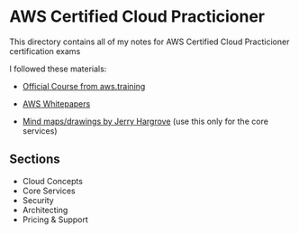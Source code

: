# AWS Certified Cloud Practicioner

This directory contains all of my notes for AWS Certified Cloud Practicioner certification exams

I followed these materials:

- [Official Course from aws.training](https://www.aws.training/learningobject/curriculum?id=16357)

- [AWS Whitepapers](https://aws.amazon.com/whitepapers/)
- [Mind maps/drawings by Jerry Hargrove](https://www.awsgeek.com/) (use this only for the core services)

## Sections

- Cloud Concepts
- Core Services
- Security
- Architecting
- Pricing & Support